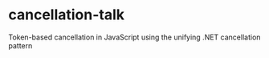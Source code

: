 # cancellation-talk
Token-based cancellation in JavaScript using the unifying .NET cancellation pattern
